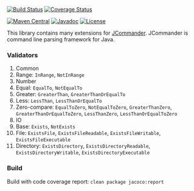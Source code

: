 [![Build Status](https://travis-ci.org/valery1707/jcommander-ext.svg)](https://travis-ci.org/valery1707/jcommander-ext)
[![Coverage Status](https://coveralls.io/repos/valery1707/jcommander-ext/badge.svg)](https://coveralls.io/r/valery1707/jcommander-ext)

[![Maven Central](https://maven-badges.herokuapp.com/maven-central/name.valery1707/jcommander-ext/badge.svg)](https://maven-badges.herokuapp.com/maven-central/name.valery1707/jcommander-ext)
[![Javadoc](https://javadoc-emblem.rhcloud.com/doc/name.valery1707/jcommander-ext/badge.svg)](http://www.javadoc.io/doc/name.valery1707/jcommander-ext)
[![License](https://img.shields.io/github/license/valery1707/jcommander-ext.svg)](http://opensource.org/licenses/MIT)

This library contains many extensions for [JCommander](https://github.com/cbeust/jcommander).
JCommander is command line parsing framework for Java.

### Validators

1. Common
  1. Range: `InRange`, `NotInRange`
1. Number
  1. Equal: `EqualTo`, `NotEqualTo`
  1. Greater: `GreaterThan`, `GreaterThanOrEqualTo`
  1. Less: `LessThan`, `LessThanOrEqualTo`
  1. Zero-compare: `EqualToZero`, `NotEqualToZero`, `GreaterThanZero`, `GreaterThanOrEqualToZero`, `LessThanZero`, `LessThanOrEqualToZero`
1. IO
  1. Base: `Exists`, `NotExists`
  1. File: `ExistsFile`, `ExistsFileReadable`, `ExistsFileWritable`, `ExistsFileExecutable`
  1. Directory: `ExistsDirectory`, `ExistsDirectoryReadable`, `ExistsDirectoryWritable`, `ExistsDirectoryExecutable`

### Build

Build with code coverage report: `clean package jacoco:report`
